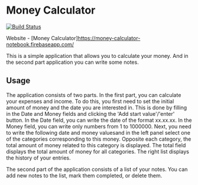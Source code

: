 # Money Calculator
[![Build Status](https://travis-ci.org/EgorGo23/frontend-project-MoneyCalc.svg?branch=master)](https://travis-ci.org/EgorGo23/frontend-project-MoneyCalc)

Website - [Money Calculator]https://money-calculator-notebook.firebaseapp.com/

This is a simple application that allows you to calculate your money. And in the second part application you can write some notes.

## Usage
The application consists of two parts. In the first part, you can calculate your expenses and income.
To do this, you first need to set the initial amount of money and the date you are interested in. This is done by filling in the Date and Money fields and clicking the 'Add start value'/'enter' button. In the Date field, you can write the date of the format xx.xx.xx. In the Money field, you can write only numbers from 1 to 1000000.
Next, you need to write the following date and money values ​​and in the left panel select one of the categories corresponding to this money. Opposite each category, the total amount of money related to this category is displayed.
The total field displays the total amount of money for all categories.
The right list displays the history of your entries.

The second part of the application consists of a list of your notes. You can add new notes to the list, mark them completed, or delete them.
